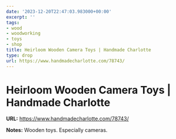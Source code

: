 ```yaml
---
date: '2023-12-20T22:47:03.983000+00:00'
excerpt: ''
tags:
- wood
- woodworking
- toys
- shop
title: Heirloom Wooden Camera Toys | Handmade Charlotte
type: drop
url: https://www.handmadecharlotte.com/78743/
---
```


# Heirloom Wooden Camera Toys | Handmade Charlotte

**URL:** https://www.handmadecharlotte.com/78743/

**Notes:**
Wooden toys. Especially cameras.
